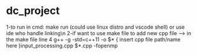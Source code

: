 # dc_project

1-to run in cmd: make run (could use linux distro and vscode shell) or use ide who handle linking\n
2-if want to use make file to add new cpp file  --> in the make file line 4
      g++ -g -std=c++11 -o $* { insert cpp file path/name here  }input_processing.cpp $*.cpp  -fopenmp

